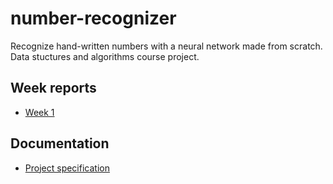 # number-recognizer
Recognize hand-written numbers with a neural network made from scratch. Data stuctures and algorithms course project.

## Week reports

- [Week 1](https://github.com/oliviahorjamo/number-recognizer/blob/main/documentation/week1_report)

## Documentation

- [Project specification](https://github.com/oliviahorjamo/number-recognizer/blob/main/documentation/project_specification.md)
